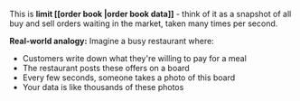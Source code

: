 This is **limit [[order book |order book data]]** - think of it as a snapshot of all buy and sell orders waiting in the market, taken many times per second.

**Real-world analogy:** Imagine a busy restaurant where:
- Customers write down what they're willing to pay for a meal
- The restaurant posts these offers on a board
- Every few seconds, someone takes a photo of this board
- Your data is like thousands of these photos